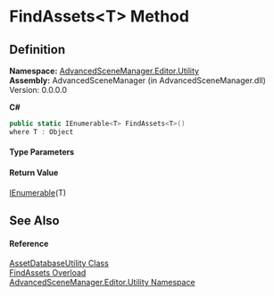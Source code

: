 # FindAssets&lt;T&gt; Method




## Definition
**Namespace:** <a href="N_AdvancedSceneManager_Editor_Utility">AdvancedSceneManager.Editor.Utility</a>  
**Assembly:** AdvancedSceneManager (in AdvancedSceneManager.dll) Version: 0.0.0.0

**C#**
``` C#
public static IEnumerable<T> FindAssets<T>()
where T : Object

```



#### Type Parameters
<dl><dt /><dd /></dl>

#### Return Value
<a href="https://learn.microsoft.com/dotnet/api/system.collections.generic.ienumerable-1" target="_blank" rel="noopener noreferrer">IEnumerable</a>(T)

## See Also


#### Reference
<a href="T_AdvancedSceneManager_Editor_Utility_AssetDatabaseUtility">AssetDatabaseUtility Class</a>  
<a href="Overload_AdvancedSceneManager_Editor_Utility_AssetDatabaseUtility_FindAssets">FindAssets Overload</a>  
<a href="N_AdvancedSceneManager_Editor_Utility">AdvancedSceneManager.Editor.Utility Namespace</a>  
